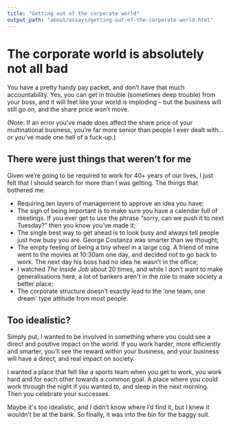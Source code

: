 ```yaml
---
title: "Getting out of the corporate world"
output_path: "about/essays/getting-out-of-the-corporate-world.html"
---
```


# The corporate world is absolutely not all bad

You have a pretty handy pay packet, and don’t have that much accountability. Yes, you can get in trouble (sometimes deep trouble) from your boss, and it will feel like your world is imploding – but the business will still go on, and the share price won’t move.

(Note: If an error you’ve made does affect the share price of your multinational business, you’re far more senior than people I ever dealt with…or you’ve made one hell of a fuck-up.)

## There were just things that weren’t for me

Given we’re going to be required to work for 40+ years of our lives, I just felt that I should search for more than I was getting. The things that bothered me:

- Requiring ten layers of management to approve an idea you have;
- The sign of being important is to make sure you have a calendar full of meetings. If you ever get to use the phrase “sorry, can we push it to next Tuesday?” then you know you’ve made it;
- The single best way to get ahead is to look busy and always tell people just how busy you are. George Costanza was smarter than we thought;
- The empty feeling of being a tiny wheel in a large cog. A friend of mine went to the movies at 10:30am one day, and decided not to go back to work. The next day his boss had no idea he wasn’t in the office;
- I watched *The Inside Job* about 20 times, and while I don’t want to make generalisations here, a lot of bankers aren't in the role to make society a better place;
- The corporate structure doesn’t exactly lead to the ‘one team, one dream’ type attitude from most people.

## Too idealistic?

Simply put, I wanted to be involved in something where you could see a direct and positive impact on the world. If you work harder, more efficiently and smarter, you’ll see the reward within your business, and your business will have a direct, and real impact on society.

I wanted a place that felt like a sports team when you get to work, you work hard and for each other towards a common goal. A place where you could work through the night if you wanted to, and sleep in the next morning. Then you celebrate your successes.

Maybe it's too idealistic, and I didn’t know where I’d find it, but I knew it wouldn’t be at the bank. So finally, it was into the bin for the baggy suit.